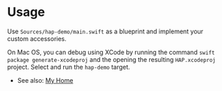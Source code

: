 Usage
=====

Use `Sources/hap-demo/main.swift` as a blueprint and implement your custom accessories.

On Mac OS, you can debug using XCode by running the command `swift package generate-xcodeproj` and the opening the resulting `HAP.xcodeproj` project. Select and run the `hap-demo` target.

- See also: [My Home](https://github.com/Bouke/My-Home/tree/master/Sources)
